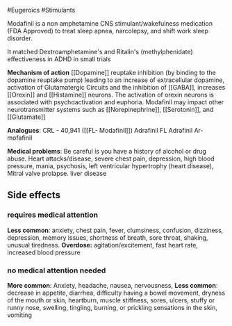 #Eugeroics 
#Stimulants 

Modafinil is a non amphetamine CNS stimulant/wakefulness medication (FDA Approved) to treat sleep apnea, narcolepsy, and shift work sleep disorder. 

It matched Dextroamphetamine's and Ritalin's (methylphenidate) effectiveness in ADHD in small trials 

**Mechanism of action**
[[Dopamine]] reuptake inhibition (by binding to the dopamine reuptake pump) leading to an increase of extracellular dopamine, activation of Glutamatergic Circuits and the inhibition of [[GABA]], increases [[Orexin]] and [[Histamine]] neurons. The activation of orexin neurons is associated with psychoactivation and euphoria. 
Modafinil may impact other neurotransmitter systems such as [[Norepinephrine]], [[Serotonin]], and [[Glutamate]]

**Analogues**:
CRL - 40,941 ([[FL- Modafinil]])
Adrafinil
FL Adrafinil
Ar-mofafinil

**Medical problems**:
Be careful is you have a history of alcohol or drug abuse. Heart attacks/disease, severe chest pain, depression, high blood pressure, mania, psychosis, left ventricular hypertrophy (heart disease), Mitral valve prolapse. liver disease
## **Side effects** 
### **requires medical attention**

**Less common**: anxiety, chest pain, fever, clumsiness, confusion, dizziness, depression, memory issues, shortness of breath, sore throat, shaking, unusual tiredness. 
**Overdose:** agitation/excitement, fast heart rate, increased blood pressure

### no medical attention needed
**More common**: Anxiety, headache, nausea, nervousness, 
**Less common**: decrease in appetite, diarrhea, difficulty having a bowel movement, dryness of the mouth or skin, heartburn, muscle stiffness, sores, ulcers, stuffy or runny nose, swelling, 
tingling, burning, or prickling sensations in the skin, vomiting